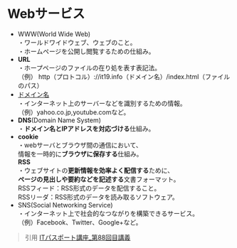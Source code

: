 # Webサービス  
* WWW(World Wide Web)  
・ワールドワイドウェブ、ウェブのこと。  
・ホームページを公開し閲覧するための仕組み。  
* **URL**  
・ホープページのファイルの在り処を表す表記法。  
（例）  http（プロトコル）://it19.info（ドメイン名）/index.html（ファイルのパス）  
* [ドメイン名](https://gyazo.com/3a562caa0a429ac714481c7cb3ff0b93)    
・インターネット上のサーバーなどを識別するための情報。  
（例）yahoo.co.jp,youtube.comなど。   
* **DNS**(Domain Name System)  
・**ドメイン名とIPアドレスを対応づける**仕組み。  
* **cookie**  
・webサーバとブラウザ間の通信において、<br>情報を一時的に**ブラウザに保存する**仕組み。  
**RSS**  
・ウェブサイトの**更新情報を効率よく配信する**ために、<br>**ページの見出しや要約などを記述する**文書フォーマット。  
RSSフィード：RSS形式のデータを配信すること。  
RSSリーダ：RSS形式のデータを読み取るソフトウェア。  
* SNS(Social Networking Service)  
・インターネット上で社会的なつながりを構築できるサービス。  
（例）Facebook、Twitter、Google+など。  



> 引用
[ITパスポート講座_第88回目講義](https://gyazo.com/d5ea1ffcc2a0cf96db05729ba6d1bf70)  



